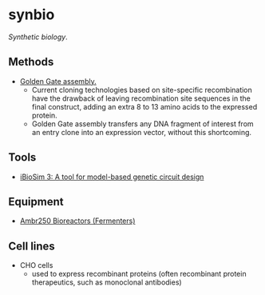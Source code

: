 # synbio

_Synthetic biology_.

## Methods
- [Golden Gate assembly.](https://journals.plos.org/plosone/article?id=10.1371/journal.pone.0003647)
  - Current cloning technologies based on site-specific recombination have the drawback of leaving recombination site sequences in the final construct, adding an extra 8 to 13 amino acids to the expressed protein.
  - Golden Gate assembly transfers any DNA fragment of interest from an entry clone into an expression vector, without this shortcoming. 

## Tools
- [iBioSim 3: A tool for model-based genetic circuit design](https://pubs.acs.org/doi/abs/10.1021/acssynbio.8b00078)

## Equipment
- [Ambr250 Bioreactors (Fermenters)](https://www.sartorius.com/en/products/fermentation-bioreactors/ambr-multi-parallel-bioreactors/ambr-250-high-throughput)

## Cell lines
- CHO cells
  - used to express recombinant proteins (often recombinant protein therapeutics, such as monoclonal antibodies)
